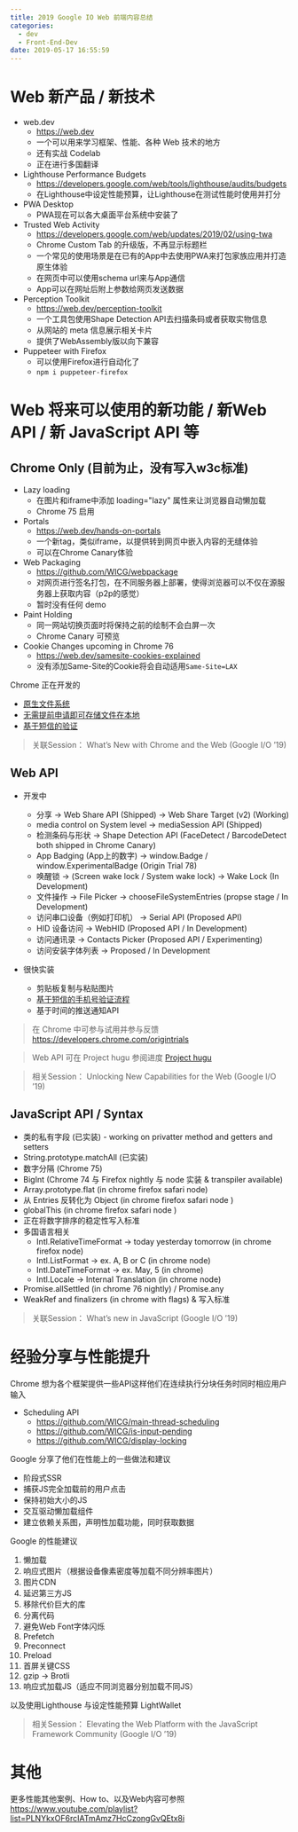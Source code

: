 ```yaml
---
title: 2019 Google IO Web 前端内容总结
categories:
  - dev
  - Front-End-Dev
date: 2019-05-17 16:55:59
---
```


# Web 新产品 / 新技术
- web.dev
  - https://web.dev
  - 一个可以用来学习框架、性能、各种 Web 技术的地方
  - 还有实战 Codelab
  - 正在进行多国翻译
- Lighthouse Performance Budgets
  - https://developers.google.com/web/tools/lighthouse/audits/budgets
  - 在Lighthouse中设定性能预算，让Lighthouse在测试性能时使用并打分
- PWA Desktop
  - PWA现在可以各大桌面平台系统中安装了
- Trusted Web Activity
  - https://developers.google.com/web/updates/2019/02/using-twa
  - Chrome Custom Tab 的升级版，不再显示标题栏
  - 一个常见的使用场景是在已有的App中去使用PWA来打包家族应用并打造原生体验
  - 在网页中可以使用schema url来与App通信
  - App可以在网址后附上参数给网页发送数据
- Perception Toolkit
  - https://web.dev/perception-toolkit
  - 一个工具包使用Shape Detection API去扫描条码或者获取实物信息
  - 从网站的 meta 信息展示相关卡片
  - 提供了WebAssembly版以向下兼容
- Puppeteer with Firefox
  - 可以使用Firefox进行自动化了
  - `npm i puppeteer-firefox`

<!-- more -->

# Web 将来可以使用的新功能 / 新Web API / 新 JavaScript API 等

## Chrome Only (目前为止，没有写入w3c标准)
- Lazy loading
  - 在图片和iframe中添加 loading="lazy" 属性来让浏览器自动懒加载
  - Chrome 75 启用
- Portals
  - https://web.dev/hands-on-portals
  - 一个新tag，类似iframe，以提供转到网页中嵌入内容的无缝体验
  - 可以在Chrome Canary体验
- Web Packaging
  - https://github.com/WICG/webpackage
  - 对网页进行签名打包，在不同服务器上部署，使得浏览器可以不仅在源服务器上获取内容（p2p的感觉）
  - 暂时没有任何 demo
- Paint Holding
  - 同一网站切换页面时将保持之前的绘制不会白屏一次
  - Chrome Canary 可预览
- Cookie Changes upcoming in Chrome 76
  - https://web.dev/samesite-cookies-explained
  - 没有添加Same-Site的Cookie将会自动适用`Same-Site=LAX`

Chrome 正在开发的

- [原生文件系统](https://github.com/WICG/native-file-system)
- [无需提前申请即可存储文件在本地](https://bugs.chromium.org/p/chromium/issues/detail?id=897276)
- [基于短信的验证](https://github.com/sso-google/sms-otp-retrieval)

> 关联Session： What’s New with Chrome and the Web (Google I/O ’19)

## Web API

- 开发中
  - 分享 -> Web Share API (Shipped) -> Web Share Target (v2) (Working)
  - media control on System level -> mediaSession API (Shipped)
  - 检测条码与形状 -> Shape Detection API (FaceDetect / BarcodeDetect both shipped in Chrome Canary) 
  - App Badging (App上的数字) -> window.Badge / window.ExperimentalBadge (Origin Trial 78)
  - 唤醒锁 -> (Screen wake lock / System wake lock) -> Wake Lock (In Development)
  - 文件操作 -> File Picker -> chooseFileSystemEntries (propse stage / In Development)
  - 访问串口设备（例如打印机） -> Serial API (Proposed API)
  - HID 设备访问 -> WebHID (Proposed API / In Development)
  - 访问通讯录 -> Contacts Picker (Proposed API / Experimenting)
  - 访问安装字体列表 -> Proposed / In Development

- 很快实装
  - 剪贴板复制与粘贴图片 
  - [基于短信的手机号验证流程](https://bit.ly/sms-verification-explainer)
  - 基于时间的推送通知API

> 在 Chrome 中可参与试用并参与反馈
> https://developers.chrome.com/origintrials

> Web API 可在 Project hugu 参阅进度 [Project hugu](https://bugs.chromium.org/p/chromium/issues/list?can=2&q=proj-fugu&sort=m&colspec=ID%20Pri%20M%20Stars%20ReleaseBlock%20Component%20Status%20Owner%20Summary%20OS%20Modified)

> 相关Session： Unlocking New Capabilities for the Web (Google I/O ’19)

## JavaScript API / Syntax
- 类的私有字段 (已实装) - working on privatter method and getters and setters
- String.prototype.matchAll (已实装)
- 数字分隔 (Chrome 75)
- BigInt (Chrome 74 与 Firefox nightly 与 node 实装 & transpiler available)
- Array.prototype.flat (in chrome firefox safari node)
- 从 Entries 反转化为 Object  (in chrome firefox safari node )
- globalThis (in chrome firefox safari node )
- 正在将数字排序的稳定性写入标准
- 多国语言相关
  - Intl.RelativeTimeFormat -> today yesterday tomorrow (in chrome firefox node)
  - Intl.ListFormat -> ex. A, B or C  (in chrome node)
  - Intl.DateTimeFormat -> ex. May, 5  (in chrome)
  - Intl.Locale -> Internal Translation (in chrome node)
- Promise.allSettled (in chrome 76 nightly) / Promise.any
- WeakRef and finalizers (in chrome with flags) & 写入标准

> 关联Session： What’s new in JavaScript (Google I/O ’19)

# 经验分享与性能提升

Chrome 想为各个框架提供一些API这样他们在连续执行分块任务时同时相应用户输入

- Scheduling API
  - https://github.com/WICG/main-thread-scheduling
  - https://github.com/WICG/is-input-pending
  - https://github.com/WICG/display-locking


Google 分享了他们在性能上的一些做法和建议

- 阶段式SSR
- 捕获JS完全加载前的用户点击
- 保持初始大小的JS
- 交互驱动懒加载组件
- 建立依赖关系图，声明性加载功能，同时获取数据

Google 的性能建议

1. 懒加载
2. 响应式图片（根据设备像素密度等加载不同分辨率图片）
3. 图片CDN
4. 延迟第三方JS
5. 移除代价巨大的库
6. 分离代码
7. 避免Web Font字体闪烁
8. Prefetch
9. Preconnect
10. Preload
11. 首屏关键CSS
12. gzip -> Brotli 
13. 响应式加载JS（适应不同浏览器分别加载不同JS）

以及使用Lighthouse 与设定性能预算 LightWallet

> 相关Session： Elevating the Web Platform with the JavaScript Framework Community (Google I/O ’19)

# 其他

更多性能其他案例、How to、以及Web内容可参照
https://www.youtube.com/playlist?list=PLNYkxOF6rcIATmAmz7HcCzongGvQEtx8i

<!-- Google 的架构建议
1. 为不断发展的Web API而设计程序
2. 避免惩罚新浏览器（polyfill等）
3. 持续服务器缓存，保持高CDN命中率
4. 避免重大修改并增强现有工具 -->



